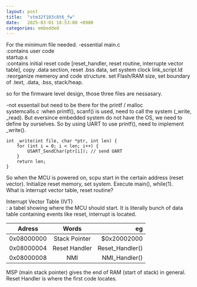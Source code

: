 ```yaml
---
layout: post
title:  "stm32f103c8t6_fw"
date:   2025-03-01 18:53:00 +0900
categories: embedded
---
```


For the minimum file needed. -essential 
main.c  
:contains user code  
startup.s  
:contains initial reset code [reset_handler, reset routine, interrupte vector table], copy .data section, reset .bss data, set system clock 
link_script.ld  
:reorganize memeroy and code structure. set Flash/RAM size, set boundary of .text, .data, .bss, stack/heap.  
  
so for the firmware level design, those three files are nessasary.  
  
-not essentail but need to be there for the printf / malloc  
systemcalls.c
:when printf(), scanf() is used, need to call the system (_write, _read). But eversince embedded system do not have the OS, we need to define by ourselves. So by using UART to use printf(), need to implement _write().  

```
int _write(int file, char *ptr, int len) {
    for (int i = 0; i < len; i++) {
        USART_SendChar(ptr[i]); // send UART
    }
    return len;
}
```


So when the MCU is powered on, scpu start in the certain address (reset vector). Initialize reset memory, set system. Execute main(), while(1).  
What is interrupt vector table, reset routine?  
  
Interrupt Vector Table (IVT)  
: a tabel showing where the MCU should start. It is literally bunch of data table containing events like reset, interrupt is located. 

| Adress        | Words           | eg  |
| ------------- |:-------------:| -----:|
| 0x08000000	| Stack Pointer | $0x20002000 |
| 0x08000004    | Reset Handler | Reset_Handler() |
| 0x08000008    | NMI           | NMI_Handler() |
  
MSP (main stack pointer) gives the end of RAM (start of stack) in general.  
Reset Handler is where the first code locates.  






